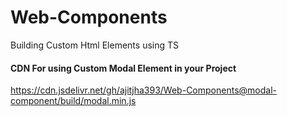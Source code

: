 # Web-Components #
Building Custom Html Elements using TS

#### CDN For using Custom Modal Element in your Project ####
https://cdn.jsdelivr.net/gh/ajitjha393/Web-Components@modal-component/build/modal.min.js
